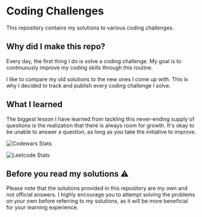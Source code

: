 # Coding Challenges 
This repository contains my solutions to various coding challenges.

## Why did I make this repo?
Every day, the first thing I do is solve a coding challenge. My goal is to continuously improve my coding skills through this routine.

I like to compare my old solutions to the new ones I come up with. This is why I decided to track and publish every coding challenge I solve.

## What I learned
The biggest lesson I have learned from tackling this never-ending supply of questions is the realization that there is always room for growth. It's okay to be unable to answer a question, as long as you take the initiative to improve.

![Codewars Stats](https://www.codewars.com/users/Kureru/badges/large)

![Leetcode Stats](https://leetcard.jacoblin.cool/Kure-ru?theme=unicorn)

## Before you read my solutions ⚠️

Please note that the solutions provided in this repository are my own and not official answers. I highly encourage you to attempt solving the problems on your own before referring to my solutions, as it will be more beneficial for your learning experience.
